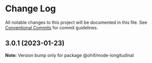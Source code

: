 # Change Log

All notable changes to this project will be documented in this file.
See [Conventional Commits](https://conventionalcommits.org) for commit guidelines.

## 3.0.1 (2023-01-23)

**Note:** Version bump only for package @ohif/mode-longitudinal
